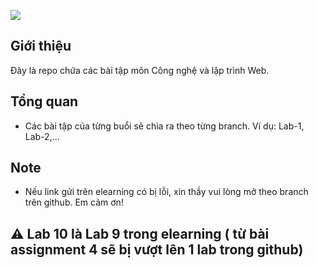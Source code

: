 [![](https://skillicons.dev/icons?i=php,vim,vscode)](https://skillicons.dev)
## Giới thiệu
Đây là repo chứa các bài tập môn Công nghệ và lập trình Web.
## Tổng quan
- Các bài tập của từng buổi sẽ chia ra theo từng branch. Ví dụ: Lab-1, Lab-2,...
## Note
- Nếu link gửi trên elearning có bị lỗi, xin thầy vui lòng mở theo branch trên github. Em cảm ơn!  


## :warning: Lab 10 là Lab 9 trong elearning ( từ bài assignment 4 sẽ bị vượt lên 1 lab trong github)
